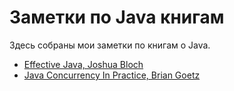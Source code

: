 # Заметки по Java книгам

Здесь собраны мои заметки по книгам о Java.

* [Effective Java, Joshua Bloch](Effective%20Java.MD)
* [Java Concurrency In Practice, Brian Goetz](Java%20Concurrency%20In%20Practice.MD)